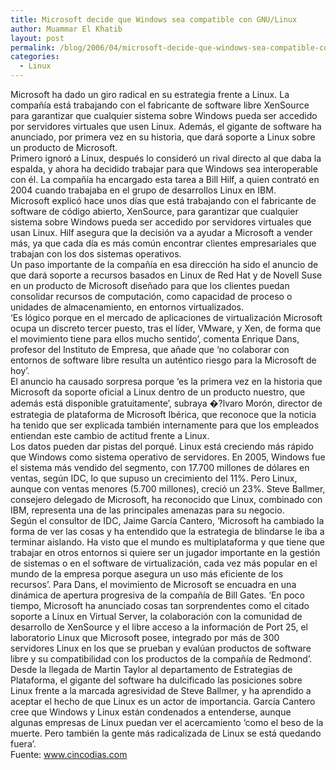 ```yaml
---
title: Microsoft decide que Windows sea compatible con GNU/Linux
author: Muammar El Khatib
layout: post
permalink: /blog/2006/04/microsoft-decide-que-windows-sea-compatible-con-gnulinux/
categories:
  - Linux
---
```

Microsoft ha dado un giro radical en su estrategia frente a Linux. La compañía está trabajando con el fabricante de software libre XenSource para garantizar que cualquier sistema sobre Windows pueda ser accedido por servidores virtuales que usen Linux. Además, el gigante de software ha anunciado, por primera vez en su historia, que dará soporte a Linux sobre un producto de Microsoft.  
Primero ignoró a Linux, después lo consideró un rival directo al que daba la espalda, y ahora ha decidido trabajar para que Windows sea interoperable con él. La compañía ha encargado esta tarea a Bill Hilf, a quien contrató en 2004 cuando trabajaba en el grupo de desarrollos Linux en IBM.  
Microsoft explicó hace unos días que está trabajando con el fabricante de software de código abierto, XenSource, para garantizar que cualquier sistema sobre Windows pueda ser accedido por servidores virtuales que usan Linux. Hilf asegura que la decisión va a ayudar a Microsoft a vender más, ya que cada día es más común encontrar clientes empresariales que trabajan con los dos sistemas operativos.  
Un paso importante de la compañía en esa dirección ha sido el anuncio de que dará soporte a recursos basados en Linux de Red Hat y de Novell Suse en un producto de Microsoft diseñado para que los clientes puedan consolidar recursos de computación, como capacidad de proceso o unidades de almacenamiento, en entornos virtualizados.  
&#8216;Es lógico porque en el mercado de aplicaciones de virtualización Microsoft ocupa un discreto tercer puesto, tras el líder, VMware, y Xen, de forma que el movimiento tiene para ellos mucho sentido&#8217;, comenta Enrique Dans, profesor del Instituto de Empresa, que añade que &#8216;no colaborar con entornos de software libre resulta un auténtico riesgo para la Microsoft de hoy&#8217;.  
El anuncio ha causado sorpresa porque &#8216;es la primera vez en la historia que Microsoft da soporte oficial a Linux dentro de un producto nuestro, que además está disponible gratuitamente&#8217;, subraya �?lvaro Morón, director de estrategia de plataforma de Microsoft Ibérica, que reconoce que la noticia ha tenido que ser explicada también internamente para que los empleados entiendan este cambio de actitud frente a Linux.  
Los datos pueden dar pistas del porqué. Linux está creciendo más rápido que Windows como sistema operativo de servidores. En 2005, Windows fue el sistema más vendido del segmento, con 17.700 millones de dólares en ventas, según IDC, lo que supuso un crecimiento del 11%. Pero Linux, aunque con ventas menores (5.700 millones), creció un 23%. Steve Ballmer, consejero delegado de Microsoft, ha reconocido que Linux, combinado con IBM, representa una de las principales amenazas para su negocio.  
Según el consultor de IDC, Jaime García Cantero, &#8216;Microsoft ha cambiado la forma de ver las cosas y ha entendido que la estrategia de blindarse le iba a terminar aislando. Ha visto que el mundo es multiplataforma y que tiene que trabajar en otros entornos si quiere ser un jugador importante en la gestión de sistemas o en el software de virtualización, cada vez más popular en el mundo de la empresa porque asegura un uso más eficiente de los recursos&#8217;. Para Dans, el movimiento de Microsoft se encuadra en una dinámica de apertura progresiva de la compañía de Bill Gates. &#8216;En poco tiempo, Microsoft ha anunciado cosas tan sorprendentes como el citado soporte a Linux en Virtual Server, la colaboración con la comunidad de desarrollo de XenSource y el libre acceso a la información de Port 25, el laboratorio Linux que Microsoft posee, integrado por más de 300 servidores Linux en los que se prueban y evalúan productos de software libre y su compatibilidad con los productos de la compañía de Redmond&#8217;.  
Desde la llegada de Martin Taylor al departamento de Estrategias de Plataforma, el gigante del software ha dulcificado las posiciones sobre Linux frente a la marcada agresividad de Steve Ballmer, y ha aprendido a aceptar el hecho de que Linux es un actor de importancia. García Cantero cree que Windows y Linux están condenados a entenderse, aunque algunas empresas de Linux puedan ver el acercamiento &#8216;como el beso de la muerte. Pero también la gente más radicalizada de Linux se está quedando fuera&#8217;.  
Fuente: www.cincodias.com